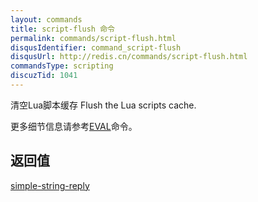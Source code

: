 ```yaml
---
layout: commands
title: script-flush 命令
permalink: commands/script-flush.html
disqusIdentifier: command_script-flush
disqusUrl: http://redis.cn/commands/script-flush.html
commandsType: scripting
discuzTid: 1041
---
```


清空Lua脚本缓存
Flush the Lua scripts cache.

更多细节信息请参考[EVAL](/commands/eval.html)命令。

## 返回值

[simple-string-reply](/topics/protocol.html#simple-string-reply)
